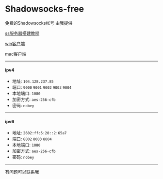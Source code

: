 # Shadowsocks-free
免费的Shadowsocks帐号  由我提供 

[ss服务器搭建教程](https://github.com/youngon-cn/lesson/blob/master/tool/shadowsocks%E6%9C%8D%E5%8A%A1%E5%99%A8.md)

[win客户端](https://github.com/shadowsocks/shadowsocks-windows/wiki/Shadowsocks-Windows-%E4%BD%BF%E7%94%A8%E8%AF%B4%E6%98%8E)

[mac客户端](https://github.com/shadowsocks/shadowsocks-iOS/wiki/Shadowsocks-for-OSX-%E5%B8%AE%E5%8A%A9)

---
#### ipv4
- 地址: `104.128.237.85`
- 端口: `9000`  `9001` `9002`   `9003`   `9004`  
- 本地端口: `1080`
- 加密方式: `aes-256-cfb`
- 密码: `nobey`

---
#### ipv6
- 地址: `2602:ffc5:20::2:65a7`
- 端口:  `8002`   `8003`   `8004`  
- 本地端口: `1080`
- 加密方式: `aes-256-cfb`
- 密码: `nobey`

---

有问题可以联系我
